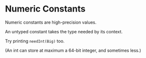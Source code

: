 # Numeric Constants
Numeric constants are high-precision values.

An untyped constant takes the type needed by its context.

Try printing `needInt(Big)` too.

(An int can store at maximum a 64-bit integer, and sometimes less.)